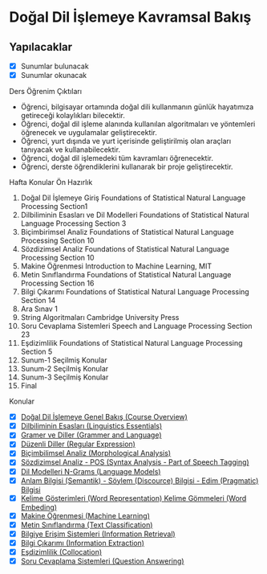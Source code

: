 # Doğal Dil İşlemeye Kavramsal Bakış

## Yapılacaklar

- [x] Sunumlar bulunacak
- [x] Sunumlar okunacak

Ders Öğrenim Çıktıları

- Öğrenci, bilgisayar ortamında doğal dili kullanmanın günlük hayatımıza getireceği kolaylıkları bilecektir.
- Öğrenci, doğal dil işleme alanında kullanılan algoritmaları ve yöntemleri öğrenecek ve uygulamalar geliştirecektir.
- Öğrenci, yurt dışında ve yurt içerisinde geliştirilmiş olan araçları tanıyacak ve kullanabilecektir.
- Öğrenci, doğal dil işlemedeki tüm kavramları öğrenecektir.
- Öğrenci, derste öğrendiklerini kullanarak bir proje geliştirecektir.

Hafta Konular Ön Hazırlık

1. Doğal Dil İşlemeye Giriş Foundations of Statistical Natural Language Processing Section1
2. Dilbiliminin Esasları ve Dil Modelleri Foundations of Statistical Natural Language Processing Section 3
3. Biçimbirimsel Analiz Foundations of Statistical Natural Language Processing Section 10
4. Sözdizimsel Analiz Foundations of Statistical Natural Language Processing Section 10
5. Makine Öğrenmesi Introduction to Machine Learning, MIT
6. Metin Sınıflandırma Foundations of Statistical Natural Language Processing Section 16
7. Bilgi Çıkarımı Foundations of Statistical Natural Language Processing Section 14
8. Ara Sınav 1
9. String Algoritmaları Cambridge University Press
10. Soru Cevaplama Sistemleri Speech and Language Processing Section 23
11. Eşdizimlilik Foundations of Statistical Natural Language Processing Section 5
12. Sunum-1 Seçilmiş Konular
13. Sunum-2 Seçilmiş Konular
14. Sunum-3 Seçilmiş Konular
15. Final

Konular

- [x] [Doğal Dil İşlemeye Genel Bakış (Course Overview)](1-_Course-20Overview-1.pdf)
- [x] [Dilbiliminin Esasları (Linguistics Essentials)](2-_Linguistic-20Essentials-2.pdf)
- [x] [Gramer ve Diller (Grammer and Language)](3-_Grammer-20and-20Language-3.pdf)
- [x] [Düzenli Diller (Regular Expression)](4-_Regular-20Expressions-4.pdf)
- [x] [Biçimbilimsel Analiz (Morphological Analysis)](5-_Morphological-20Analysis-5.pdf)
- [x] [Sözdizimsel Analiz - POS (Syntax Analysis - Part of Speech Tagging)](6-_Syntax-20Analysis-6.pdf)
- [x] [Dil Modelleri N-Grams (Language Models)](7-_Language-20Modelling-7.pdf)
- [x] [Anlam Bilgisi (Semantik) - Söylem (Discource) Bilgisi - Edim (Pragmatic) Bilgisi](8-_Word-20Semantic-8.pdf)
- [x] [Kelime Gösterimleri (Word Representation) Kelime Gömmeleri (Word Embeding)](9-_Word-20Representation-9.pdf)
- [x] [Makine Öğrenmesi (Machine Learning)](10-_Makine-20Ogrenmesi-ML-10.pdf)
- [x] [Metin Sınıflandırma (Text Classification)](11-_Text-20Categorization-11.pdf)
- [x] [Bilgiye Erişim Sistemleri (Information Retrieval)](13-_Information-20Retrieval-13.pdf)
- [x] [Bilgi Çıkarımı (Information Extraction)](14-_Bilgi-20-C3-87-C4-B1kar-C4-B1m-C4-B1-14.pdf)
- [x] [Eşdizimlilik (Collocation)](15-_Collocation-15.pdf)
- [x] [Soru Cevaplama Sistemleri (Question Answering)](16-_Question-26amp-3BAnswering-16.pdf)
